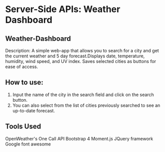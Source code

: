 # Server-Side APIs: Weather Dashboard

## Weather-Dashboard

Description:
A simple web-app that allows you to search for a city and get the current weather and 5 day forecast.Displays date, temperature, humidity, wind speed, and UV index. Saves selected cities as buttons for ease of access.

## How to use:

1. Input the name of the city in the search field and click on the search button.
2. You can also select from the list of cities previously searched to see an up-to-date forecast.

## Tools Used

OpenWeather's One Call API
Bootstrap 4
Moment.js
JQuery framework
Google font awesome
